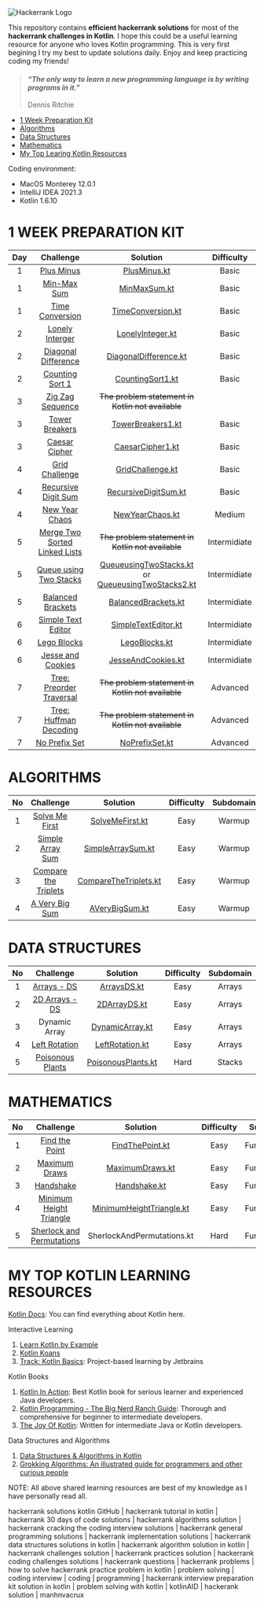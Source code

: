 <img src="https://s.cystack.net/resource/home/content/19111438/hackerrank-1024x585.png" alt="Hackerrank Logo">

This repository contains <b>efficient hackerrank solutions</b> for most of the <b>hackerrank challenges in Kotlin</b>. I hope this could be a useful learning resource for anyone who loves Kotlin programming. This is very first begining I try my best to update solutions daily. Enjoy and keep practicing coding my friends!

> #### ***“The only way to learn a new programming language is by writing programs in it.”***
>
> Dennis Ritchie

* [1 Week Preparation Kit](#1-WEEK-PREPARATION-KIT)
* [Algorithms](#ALGORITHMS)
* [Data Structures](#DATAS-TRUCTURES)
* [Mathematics](#MATHEMATICS)
* [My Top Learing Kotlin Resources](#MY-TOP-KOTLIN-LEARNING-RESOURCES)

Coding environment:
- MacOS Monterey 12.0.1
- IntelliJ IDEA 2021.3
- Kotlin 1.6.10

# 1 WEEK PREPARATION KIT

| Day  |                          Challenge                           |                           Solution                           |  Difficulty  |
| :--: | :----------------------------------------------------------: | :----------------------------------------------------------: | :----------: |
|  1   | [Plus Minus](https://www.hackerrank.com/challenges/one-week-preparation-kit-plus-minus/) | [PlusMinus.kt ](https://github.com/manhnvacrux/kotlin-hackerrank-solutions/blob/master/src/main/kotlin/one_week_reparation_kit/day_01/PlusMinus.kt) |    Basic     |
|  1   | [Min-Max Sum](https://www.hackerrank.com/challenges/one-week-preparation-kit-mini-max-sum) | [MinMaxSum.kt ](https://github.com/manhnvacrux/kotlin-hackerrank-solutions/blob/master/src/main/kotlin/one_week_reparation_kit/day_01/MiniMaxSum.kt) |    Basic     |
|  1   | [Time Conversion](https://www.hackerrank.com/challenges/one-week-preparation-kit-time-conversion) | [TimeConversion.kt ](https://github.com/manhnvacrux/kotlin-hackerrank-solutions/blob/master/src/main/kotlin/one_week_reparation_kit/day_01/TimeConversion.kt) |    Basic     |
|  2   | [Lonely Interger](https://www.hackerrank.com/challenges/one-week-preparation-kit-lonely-integer) | [LonelyInteger.kt](https://github.com/manhnvacrux/kotlin-hackerrank-solutions/blob/master/src/main/kotlin/one_week_reparation_kit/day_02/LonelyInteger.kt) |    Basic     |
|  2   | [Diagonal Difference](https://www.hackerrank.com/challenges/one-week-preparation-kit-diagonal-difference) | [DiagonalDifference.kt](https://github.com/manhnvacrux/kotlin-hackerrank-solutions/blob/master/src/main/kotlin/one_week_reparation_kit/day_02/DiagonalDifference.kt) |    Basic     |
|  2   | [Counting Sort 1](https://www.hackerrank.com/challenges/one-week-preparation-kit-countingsort1) | [CountingSort1.kt](https://github.com/manhnvacrux/kotlin-hackerrank-solutions/blob/master/src/main/kotlin/one_week_reparation_kit/day_02/CountingSort1.kt) |    Basic     |
|  3   | [Zig Zag Sequence](https://www.hackerrank.com/challenges/one-week-preparation-kit-zig-zag-sequence) |      ~~The problem statement in Kotlin not available~~       |              |
|  3   | [Tower Breakers](https://www.hackerrank.com/challenges/one-week-preparation-kit-tower-breakers-1) | [TowerBreakers1.kt](https://github.com/manhnvacrux/kotlin-hackerrank-solutions/blob/master/src/main/kotlin/one_week_reparation_kit/day_03/TowerBreakers1.kt) |    Basic     |
|  3   | [Caesar Cipher](https://www.hackerrank.com/challenges/one-week-preparation-kit-caesar-cipher-1) | [CaesarCipher1.kt](https://github.com/manhnvacrux/kotlin-hackerrank-solutions/blob/master/src/main/kotlin/one_week_reparation_kit/day_03/CaesarCipher1.kt) |    Basic     |
|  4   | [Grid Challenge](https://www.hackerrank.com/challenges/one-week-preparation-kit-grid-challenge) | [GridChallenge.kt](https://github.com/manhnvacrux/kotlin-hackerrank-solutions/blob/master/src/main/kotlin/one_week_reparation_kit/day_04/GridChallenge.kt) |    Basic     |
|  4   | [Recursive Digit Sum](https://www.hackerrank.com/challenges/one-week-preparation-kit-recursive-digit-sum) | [RecursiveDigitSum.kt](https://github.com/manhnvacrux/kotlin-hackerrank-solutions/blob/master/src/main/kotlin/one_week_reparation_kit/day_04/RecursiveDigitSum.kt) |    Basic     |
|  4   | [New Year Chaos](https://www.hackerrank.com/challenges/one-week-preparation-kit-new-year-chaos) | [NewYearChaos.kt](https://github.com/manhnvacrux/kotlin-hackerrank-solutions/blob/master/src/main/kotlin/one_week_reparation_kit/day_04/NewYearChaos.kt) |    Medium    |
|  5   | [Merge Two Sorted Linked Lists](https://www.hackerrank.com/challenges/one-week-preparation-kit-merge-two-sorted-linked-lists) |      ~~The problem statement in Kotlin not available~~       | Intermidiate |
|  5   | [Queue using Two Stacks](https://www.hackerrank.com/challenges/one-week-preparation-kit-queue-using-two-stacks) | [QueueusingTwoStacks.kt](https://github.com/manhnvacrux/kotlin-hackerrank-solutions/blob/master/src/main/kotlin/one_week_reparation_kit/day_05/QueueusingTwoStacks.kt)<br />or [QueueusingTwoStacks2.kt](https://github.com/manhnvacrux/kotlin-hackerrank-solutions/blob/master/src/main/kotlin/one_week_reparation_kit/day_05/QueueusingTwoStacks2.kt) | Intermidiate |
|  5   | [Balanced Brackets](https://www.hackerrank.com/challenges/one-week-preparation-kit-balanced-brackets) | [BalancedBrackets.kt](https://github.com/manhnvacrux/kotlin-hackerrank-solutions/blob/master/src/main/kotlin/one_week_reparation_kit/day_05/BalancedBrackets.kt) | Intermidiate |
|  6   | [Simple Text Editor](https://www.hackerrank.com/challenges/one-week-preparation-kit-simple-text-editor) | [SimpleTextEditor.kt](https://github.com/manhnvacrux/kotlin-hackerrank-solutions/blob/master/src/main/kotlin/one_week_reparation_kit/day_06/SimpleTextEditor.kt) | Intermidiate |
|  6   | [Lego Blocks](https://www.hackerrank.com/challenges/one-week-preparation-kit-lego-blocks) | [LegoBlocks.kt](https://github.com/manhnvacrux/kotlin-hackerrank-solutions/blob/master/src/main/kotlin/one_week_reparation_kit/day_06/LegoBlocks.kt) | Intermidiate |
|  6   | [Jesse and Cookies](https://www.hackerrank.com/challenges/one-week-preparation-kit-jesse-and-cookies/) | [JesseAndCookies.kt](https://github.com/manhnvacrux/kotlin-hackerrank-solutions/blob/master/src/main/kotlin/one_week_reparation_kit/day_06/JesseAndCookies.kt) | Intermidiate |
|  7   | [Tree: Preorder Traversal](https://www.hackerrank.com/challenges/one-week-preparation-kit-tree-preorder-traversal) |      ~~The problem statement in Kotlin not available~~       |   Advanced   |
|  7   | [Tree: Huffman Decoding](https://www.hackerrank.com/challenges/one-week-preparation-kit-tree-huffman-decoding/) |      ~~The problem statement in Kotlin not available~~       |   Advanced   |
|  7   | [No Prefix Set](https://www.hackerrank.com/challenges/one-week-preparation-kit-no-prefix-set) | [NoPrefixSet.kt](https://github.com/manhnvacrux/kotlin-hackerrank-solutions/blob/master/src/main/kotlin/one_week_reparation_kit/day_07/NoPrefixSet.kt) |   Advanced   |



# ALGORITHMS

|  No  |                          Challenge                           |                           Solution                           | Difficulty | Subdomain |
| :--: | :----------------------------------------------------------: | :----------------------------------------------------------: | :--------: | :-------: |
|  1   | [Solve Me First](https://www.hackerrank.com/challenges/solve-me-first) | [SolveMeFirst.kt](https://github.com/manhnvacrux/kotlin-hackerrank-solutions/blob/master/src/main/kotlin/algorithms/SolveMeFirst.kt) |    Easy    |  Warmup   |
|  2   | [Simple Array Sum](https://www.hackerrank.com/challenges/simple-array-sum/) | [SimpleArraySum.kt](https://github.com/manhnvacrux/kotlin-hackerrank-solutions/blob/master/src/main/kotlin/algorithms/SimpleArraySum.kt) |    Easy    |  Warmup   |
|  3   | [Compare the Triplets](https://www.hackerrank.com/challenges/compare-the-triplets) | [CompareTheTriplets.kt](https://github.com/manhnvacrux/kotlin-hackerrank-solutions/blob/master/src/main/kotlin/algorithms/CompareTheTriplets.kt) |    Easy    |  Warmup   |
|  4   | [A Very Big Sum](https://www.hackerrank.com/challenges/a-very-big-sum/) | [AVeryBigSum.kt](https://github.com/manhnvacrux/kotlin-hackerrank-solutions/blob/master/src/main/kotlin/algorithms/AVeryBigSum.kt) |    Easy    |  Warmup   |



# DATA STRUCTURES

|  No  |                          Challenge                           |                           Solution                           | Difficulty | Subdomain |
| :--: | :----------------------------------------------------------: | :----------------------------------------------------------: | :--------: | :-------: |
|  1   | [Arrays - DS](https://www.hackerrank.com/challenges/arrays-ds) | [ArraysDS.kt](https://github.com/manhnvacrux/kotlin-hackerrank-solutions/blob/master/src/main/kotlin/data_structures/ArraysDS.kt) |    Easy    |  Arrays   |
|  2   | [2D Arrays - DS](https://www.hackerrank.com/challenges/2d-array/) | [2DArrayDS.kt](https://github.com/manhnvacrux/kotlin-hackerrank-solutions/blob/master/src/main/kotlin/data_structures/2DArrayDS.kt) |    Easy    |  Arrays   |
|  3   |                        Dynamic Array                         | [DynamicArray.kt](https://github.com/manhnvacrux/kotlin-hackerrank-solutions/blob/master/src/main/kotlin/data_structures/DynamicArray.kt) |    Easy    |  Arrays   |
|  4   | [Left Rotation](https://www.hackerrank.com/challenges/array-left-rotation) | [LeftRotation.kt](https://github.com/manhnvacrux/kotlin-hackerrank-solutions/blob/master/src/main/kotlin/data_structures/LeftRotation.kt) |    Easy    |  Arrays   |
|  5   | [Poisonous Plants](https://www.hackerrank.com/challenges/poisonous-plants) | [PoisonousPlants.kt](https://github.com/manhnvacrux/kotlin-hackerrank-solutions/blob/master/src/main/kotlin/data_structures/PoisionousPlants.kt) |    Hard    |  Stacks   |

# MATHEMATICS

|  No  |                          Challenge                           |                           Solution                           | Difficulty |  Subdomain   |
| :--: | :----------------------------------------------------------: | :----------------------------------------------------------: | :--------: | :----------: |
|  1   | [Find the Point](https://www.hackerrank.com/challenges/find-point/) | [FindThePoint.kt](https://github.com/manhnvacrux/kotlin-hackerrank-solutions/blob/master/src/main/kotlin/mathemetics/FindThePoint.kt) |    Easy    | Fundamentals |
|  2   | [Maximum Draws](https://www.hackerrank.com/challenges/maximum-draws) | [MaximumDraws.kt](https://github.com/manhnvacrux/kotlin-hackerrank-solutions/blob/master/src/main/kotlin/mathemetics/MaximumDraws.kt) |    Easy    | Fundamentals |
|  3   | [Handshake](https://www.hackerrank.com/challenges/handshake) | [Handshake.kt](https://github.com/manhnvacrux/kotlin-hackerrank-solutions/blob/master/src/main/kotlin/mathemetics/Handshake.kt) |    Easy    | Fundamentals |
|  4   | [Minimum Height Triangle](https://www.hackerrank.com/challenges/lowest-triangle) | [MinimumHeightTriangle.kt](https://github.com/manhnvacrux/kotlin-hackerrank-solutions/blob/master/src/main/kotlin/mathemetics/MinimumHeightTriangle.kt) |    Easy    | Fundamentals |
|  5   | [Sherlock and Permutations](https://www.hackerrank.com/challenges/sherlock-and-permutations/) |                  SherlockAndPermutations.kt                  |    Hard    | Fundamentals |

# MY TOP KOTLIN LEARNING RESOURCES

[Kotlin Docs](https://kotlinlang.org/docs/home.html): You can find everything about Kotlin here.

Interactive Learning

1. [Learn Kotlin by Example](https://play.kotlinlang.org/byExample/overview)
2. [Kotlin Koans](https://play.kotlinlang.org/koans/overview)
3. [Track: Kotlin Basics]( https://hyperskill.org/tracks/18): Project-based learning by Jetbrains

 Kotlin Books

1. [Kotlin In Action](https://www.manning.com/books/kotlin-in-action): Best Kotlin book for serious learner and experienced Java developers.
2. [Kotlin Programming - The Big Nerd Ranch Guide](https://www.amazon.com/Kotlin-Programming-Nerd-Ranch-Guide/dp/0135161630): Thorough and comprehensive for beginner to intermediate developers.
3. [The Joy Of Kotlin](https://www.manning.com/books/the-joy-of-kotlin): Written for intermediate Java or Kotlin developers.

Data Structures and Algorithms

1. [Data Structures & Algorithms in Kotlin](https://www.raywenderlich.com/books/data-structures-algorithms-in-kotlin)
2. [Grokking Algorithms: An illustrated guide for programmers and other curious people](https://www.amazon.in/Grokking-Algorithms-illustrated-programmers-curious-ebook/dp/B09781V6F7/)

NOTE: All above shared learning resources are best of my knowledge as I have personally read all.

hackerrank solutions kotlin GitHub | hackerrank tutorial in kotlin | hackerrank 30 days of code solutions | hackerrank algorithms solution | hackerrank cracking the coding interview solutions | hackerrank general programming solutions | hackerrank implementation solutions | hackerrank data structures solutions in kotlin | hackerrank algorithm solution in kotlin | hackerrank challenges solution | hackerrank practices solution | hackerrank coding challenges solutions | hackerrank questions | hackerrank problems | how to solve hackerrank practice problem in kotlin | problem solving | coding interview | coding | programming | hackerrank interview preparation kit solution in kotlin | problem solving with kotlin | kotlinAID | hackerank solution | manhnvacrux